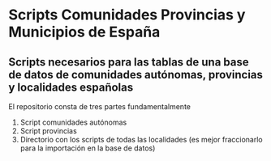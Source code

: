 <h1>Scripts Comunidades Provincias y Municipios de España</h1>
<h2>Scripts necesarios para las tablas de una base de datos de comunidades autónomas, provincias y localidades españolas</h2>
<p>El repositorio consta de tres partes fundamentalmente</p>
<ol>
<li>Script comunidades autónomas</li>
<li>Script provincias</li>
<li>Directorio con los scripts de todas las localidades (es mejor fraccionarlo para la importación en la base de datos)</li>
</ol>
